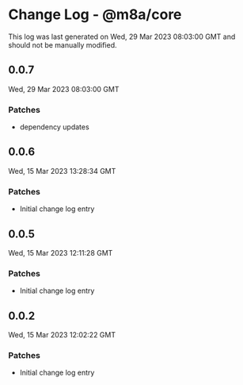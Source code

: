 # Change Log - @m8a/core

This log was last generated on Wed, 29 Mar 2023 08:03:00 GMT and should not be manually modified.

## 0.0.7
Wed, 29 Mar 2023 08:03:00 GMT

### Patches

- dependency updates

## 0.0.6
Wed, 15 Mar 2023 13:28:34 GMT

### Patches

- Initial change log entry

## 0.0.5
Wed, 15 Mar 2023 12:11:28 GMT

### Patches

- Initial change log entry

## 0.0.2
Wed, 15 Mar 2023 12:02:22 GMT

### Patches

- Initial change log entry

